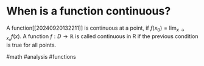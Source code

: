 # When is a function continuous? 
A function[[20240920132211]] is continuous at a point, if $f(x_0)=\lim_{x \to x_o} f(x)$. A function $f: D \to \mathbb{R}$ is called continuous in R if the previous condition is true for all points.

#math #analysis #functions